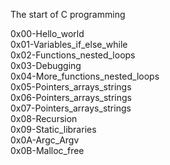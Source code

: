 The start of C programming

0x00-Hello_world  
0x01-Variables_if_else_while  
0x02-Functions_nested_loops  
0x03-Debugging  
0x04-More_functions_nested_loops  
0x05-Pointers_arrays_strings  
0x06-Pointers_arrays_strings  
0x07-Pointers_arrays_strings  
0x08-Recursion  
0x09-Static_libraries  
0x0A-Argc_Argv  
0x0B-Malloc_free  
